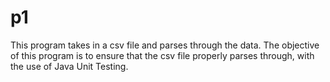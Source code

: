 # p1
This program takes in a csv file and parses through the data.
The objective of this program is to ensure that the csv file properly parses through, with the use of Java Unit Testing.
